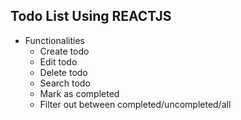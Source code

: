 ## Todo List Using REACTJS ##

- Functionalities
  - Create todo
  - Edit todo
  - Delete todo
  - Search todo
  - Mark as completed 
  - Filter out between completed/uncompleted/all
 
